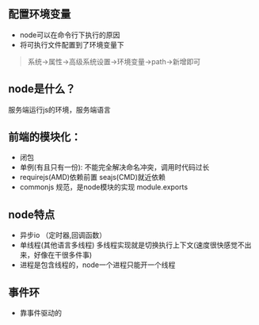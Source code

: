 ## 配置环境变量
- node可以在命令行下执行的原因
- 将可执行文件配置到了环境变量下

> 系统->属性->高级系统设置->环境变量->path->新增即可

## node是什么？
服务端运行js的环境，服务端语言

## 前端的模块化：
- 闭包
- 单例(有且只有一份): 不能完全解决命名冲突，调用时代码过长
- requirejs(AMD)依赖前置 seajs(CMD)就近依赖
- commonjs 规范，是node模块的实现 module.exports

## node特点
- 异步io （定时器,回调函数）
- 单线程(其他语言多线程) 多线程实现就是切换执行上下文(速度很快感觉不出来，好像在干很多件事)
- 进程是包含线程的，node一个进程只能开一个线程

## 事件环 
- 靠事件驱动的